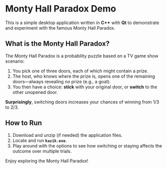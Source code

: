 # Monty Hall Paradox Demo

This is a simple desktop application written in **C++** with **Qt** to demonstrate and experiment with the famous Monty Hall Paradox.

## What is the Monty Hall Paradox?

The Monty Hall Paradox is a probability puzzle based on a TV game show scenario:
1. You pick one of three doors, each of which might contain a prize.
2. The host, who knows where the prize is, opens one of the remaining doors—always revealing no prize (e.g., a goat).
3. You then have a choice: **stick** with your original door, or **switch** to the other unopened door.

**Surprisingly**, switching doors increases your chances of winning from 1/3 to 2/3.

## How to Run

1. Download and unzip (if needed) the application files.
2. Locate and run **`kazik.exe`**.
3. Play around with the options to see how switching or staying affects the outcome over multiple trials.

Enjoy exploring the Monty Hall Paradox!
